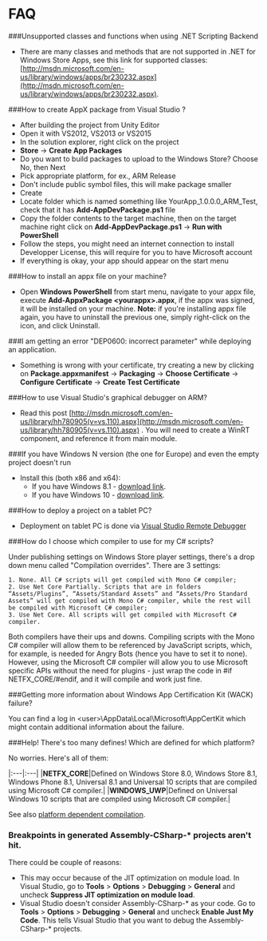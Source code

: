 FAQ
===================


###Unsupported classes and functions when using .NET Scripting Backend

* There are many classes and methods that are not supported in .NET for Windows Store Apps, see this link for supported classes: [http://msdn.microsoft.com/en-us/library/windows/apps/br230232.aspx](http://msdn.microsoft.com/en-us/library/windows/apps/br230232.aspx).

###How to create AppX package from Visual Studio ?

* After building the project from Unity Editor
* Open it with VS2012, VS2013 or VS2015
* In the solution explorer, right click on the project
* **Store** -&gt; **Create App Packages**
* Do you want to build packages to upload to the Windows Store? Choose No, then Next
* Pick appropriate platform, for ex., ARM Release
* Don't include public symbol files, this will make package smaller
* Create
* Locate folder which is named something like YourApp_1.0.0.0_ARM_Test, check that it has **Add-AppDevPackage.ps1** file
* Copy the folder contents to the target machine, then on the target machine right click on **Add-AppDevPackage.ps1** -&gt; **Run with PowerShell**
* Follow the steps, you might need an internet connection to install Developper License, this will require for you to have Microsoft account
* If everything is okay, your app should appear on the start menu

###How to install an appx file on your machine?

* Open **Windows PowerShell** from start menu, navigate to your appx file, execute **Add-AppxPackage &lt;yourappx&gt;.appx**, if the appx was signed, it will be installed on your machine. **Note:** if you're installing appx file again, you have to uninstall the previous one, simply right-click on the icon, and click Uninstall.

###I am getting an error "DEP0600: incorrect parameter" while deploying an application.

* Something is wrong with your certificate, try creating a new by clicking on **Package.appxmanifest** -&gt; **Packaging** -&gt; **Choose Certificate** -&gt; **Configure Certificate** -&gt; **Create Test Certificate**


###How to use Visual Studio's graphical debugger on ARM?

* Read this post [http://msdn.microsoft.com/en-us/library/hh780905(v=vs.110).aspx](http://msdn.microsoft.com/en-us/library/hh780905(v=vs.110).aspx) . You will need to create a WinRT component, and reference it from main module.

###If you have Windows N version (the one for Europe) and even the empty project doesn't run

* Install this (both x86 and x64):
    * If you have Windows 8.1 - [download link](https://www.microsoft.com/en-us/download/details.aspx?id=42503).
    * If you have Windows 10 - [download link](https://www.microsoft.com/en-us/download/details.aspx?id=48231).

###How to deploy a project on a tablet PC?

* Deployment on tablet PC is done via [Visual Studio Remote Debugger](http://msdn.microsoft.com/en-us/library/vstudio/bt727f1t.aspx)

###How do I choose which compiler to use for my C# scripts?

Under publishing settings on Windows Store player settings, there's a drop down menu called "Compilation overrides". There are 3 settings:

    1. None. All C# scripts will get compiled with Mono C# compiler;
    2. Use Net Core Partially. Scripts that are in folders “Assets/Plugins”, “Assets/Standard Assets” and “Assets/Pro Standard Assets” will get compiled with Mono C# compiler, while the rest will be compiled with Microsoft C# compiler;
    3. Use Net Core. All scripts will get compiled with Microsoft C# compiler.

Both compilers have their ups and downs. Compiling scripts with the Mono C# compiler will allow them to be referenced by JavaScript scripts, which, for example, is needed for Angry Bots (hence you have to set it to none). However, using the Microsoft C# compiler will allow you to use Microsoft specific APIs without the need for plugins - just wrap the code in #if NETFX_CORE/#endif, and it will compile and work just fine.

###Getting more information about Windows App Certification Kit (WACK) failure?

You can find a log in &lt;user&gt;\AppData\Local\Microsoft\AppCertKit which might contain additional information about the failure.

###Help! There's too many defines! Which are defined for which platform?

No worries. Here's all of them:

|:---|:---|
|__NETFX_CORE__|Defined on Windows Store 8.0, Windows Store 8.1, Windows Phone 8.1, Universal 8.1 and Universal 10 scripts that are compiled using Microsoft C# compiler.|
|__WINDOWS_UWP__|Defined on Universal Windows 10 scripts that are compiled using Microsoft C# compiler.|

See also [platform dependent compilation](PlatformDependentCompilation).

### Breakpoints in generated Assembly-CSharp-* projects aren't hit.

There could be couple of reasons:

* This may occur because of the JIT optimization on module load. In Visual Studio, go to __Tools__ > __Options__ > __Debugging__ > __General__ and uncheck __Suppress JIT optimization on module load__.
* Visual Studio doesn't consider Assembly-CSharp-* as your code. Go to __Tools__ > __Options__ > __Debugging__ > __General__ and uncheck __Enable Just My Code__. This tells Visual Studio that you want to debug the Assembly-CSharp-* projects.




